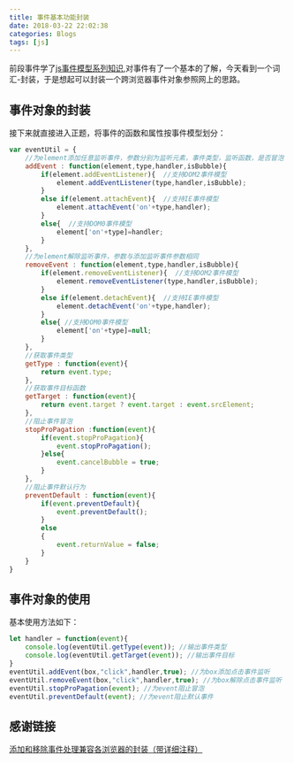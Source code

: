```yaml
---
title: 事件基本功能封装
date: 2018-03-22 22:02:38
categories: Blogs
tags: [js]
---
```


前段事件学了[js事件模型系列知识](https://liu97.github.io/2018/03/11/js%E4%BA%8B%E4%BB%B6%E6%A8%A1%E5%9E%8B%E7%B3%BB%E5%88%97%E7%9F%A5%E8%AF%86(%E4%B8%80)%E4%BA%8B%E4%BB%B6%E5%9F%BA%E7%A1%80%E7%9F%A5%E8%AF%86/),对事件有了一个基本的了解，今天看到一个词汇-封装，于是想起可以封装一个跨浏览器事件对象参照网上的思路。<!--more-->
## 事件对象的封装
接下来就直接进入正题，将事件的函数和属性按事件模型划分：
```javascript
var eventUtil = {
	//为element添加任意监听事件，参数分别为监听元素，事件类型，监听函数，是否冒泡
	addEvent : function(element,type,handler,isBubble){ 
		if(element.addEventListener){  //支持DOM2事件模型
			element.addEventListener(type,handler,isBubble);
		}
		else if(element.attachEvent){  //支持IE事件模型
			element.attachEvent('on'+type,handler);
		}
		else{  //支持DOM0事件模型
			element['on'+type]=handler;
		}
	},
	//为element解除监听事件，参数与添加监听事件参数相同
	removeEvent : function(element,type,handler,isBubble){
		if(element.removeEventListener){  //支持DOM2事件模型
			element.removeEventListener(type,handler,isBubble);
		}
		else if(element.detachEvent){  //支持IE事件模型
			element.detachEvent('on'+type,handler);
		}
		else{ //支持DOM0事件模型
			element['on'+type]=null;
		}
	},
	//获取事件类型
	getType : function(event){
		return event.type;  
	},
	//获取事件目标函数
	getTarget : function(event){
		return event.target ? event.target : event.srcElement;
	},
	//阻止事件冒泡
	stopProPagation :function(event){
		if(event.stopProPagation){
          	event.stopProPagation();
   	   	}else{
   	   	  	event.cancelBubble = true;
   	   	}
	},
	//阻止事件默认行为
	preventDefault : function(event){
		if(event.preventDefault){
			event.preventDefault();
		}
		else
		{
			event.returnValue = false;
		}
	}       		
}
```
## 事件对象的使用
基本使用方法如下：
```javascript
let handler = function(event){
	console.log(eventUtil.getType(event)); //输出事件类型
	console.log(eventUtil.getTarget(event)); //输出事件目标
}
eventUtil.addEvent(box,"click",handler,true); //为box添加点击事件监听
eventUtil.removeEvent(box,"click",handler,true); //为box解除点击事件监听
eventUtil.stopProPagation(event); //为event阻止冒泡
eventUtil.preventDefault(event); //为event阻止默认事件
```

## 感谢链接
[添加和移除事件处理兼容各浏览器的封装（带详细注释）](https://blog.csdn.net/topwqp/article/details/41731115)